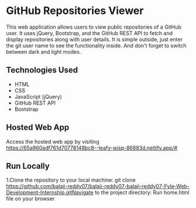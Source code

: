
# GitHub Repositories Viewer

This web application allows users to view public repositories of a GitHub user. It uses jQuery, Bootstrap, and the GitHub REST API to fetch and display repositories along with user details.
It is simple outside, just enter the git user name to see the functionality inside.
And don't forget to switch between dark and light modes.





## Technologies Used
 - HTML
 - CSS
 - JavaScript (jQuery)
 - GitHub REST API
 - Bootstrap


## Hosted Web App

Access the hosted web app by visiting https://65a960adf761d70778148bc8--leafy-wisp-86883d.netlify.app/#


## Run Locally

1.Clone the repository to your local machine: git clone https://github.com/balaji-reddy07/balaji-reddy07-balaji-reddy07-Fyle-Web-Development-Internship.gitNavigate to the project directory: Run home.html file on your browser

